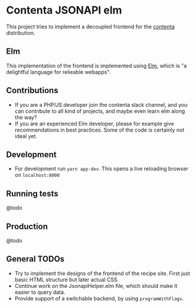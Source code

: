 # Contenta JSONAPI elm

This project tries to implement a decoupled frontend for the [contenta](https://github.com/drupal-http-apis/contenta_jsonapi) distribution.

## Elm
This implementation of the frontend is implemented using [Elm](http://elm-lang.org/), which is "a delightful language for relieable webapps".

## Contributions

* If you are a PHP/JS developer join the contenta slack channel, and you can contribute to all kind of projects, and maybe even learn elm along the way?
* If you are an experienced Elm developer, please for example give recommendations in best practices. Some of the code is certainly not ideal yet.

## Development

* For development run ```yarn app-dev```. This opens a live reloading browser on ```localhost:8000```

## Running tests
@todo

## Production
@todo

## General TODOs

* Try to implement the designs of the frontend of the recipe site. First just basic HTML structure but later actual CSS.
* Continue work on the JsonapiHelper.elm file, which should make it easier to query data.
* Provide support of a switchable backend, by using ```programWithFlags```.

